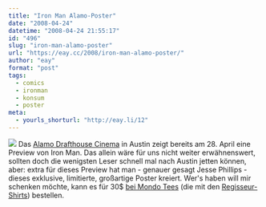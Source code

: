 ```yaml
---
title: "Iron Man Alamo-Poster"
date: "2008-04-24"
datetime: "2008-04-24 21:55:17"
id: "496"
slug: "iron-man-alamo-poster"
url: "https://eay.cc/2008/iron-man-alamo-poster/"
author: "eay"
format: "post"
tags:
  - comics
  - ironman
  - konsum
  - poster
meta:
  - yourls_shorturl: "http://eay.li/12"
---
```


![](/uploads/2008/ironmanposter.jpg) Das [Alamo Drafthouse Cinema](http://www.originalalamo.com/) in Austin zeigt bereits am 28. April eine Preview von Iron Man. Das allein wäre für uns nicht weiter erwähnenswert, sollten doch die wenigsten Leser schnell mal nach Austin jetten können, aber: extra für dieses Preview hat man - genauer gesagt Jesse Phillips - dieses exklusive, limitierte, großartige Poster kreiert. Wer's haben will mir schenken möchte, kann es für 30$ [bei Mondo Tees](http://www.mondotees.com/index.asp?PageAction=VIEWPROD&ProdID=3521) (die mit den [Regisseur-Shirts](//eay.cc/2008/rockende-regisseure/)) bestellen.
